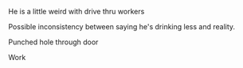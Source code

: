 
He is a little weird with drive thru workers

Possible inconsistency between saying he's drinking less and reality.

Punched hole through door

Work